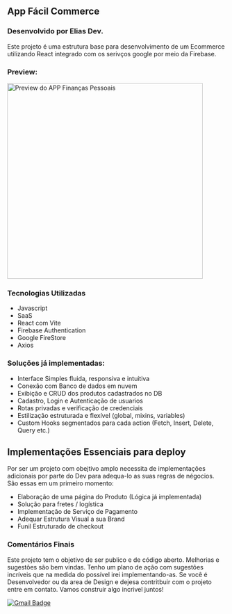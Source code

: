 ## App Fácil Commerce
### Desenvolvido por Elias Dev.

Este projeto é uma estrutura base para desenvolvimento de um Ecommerce utilizando React integrado com os serivços google por meio da Firebase.

### Preview:
<div>
  <div><img src="./public/ecommerce.gif" alt="Preview do APP Finanças Pessoais"width="450"></div>
</div>

### Tecnologias Utilizadas
- Javascript
- SaaS
- React com Vite
- Firebase Authentication
- Google FireStore
- Axios

### Soluções já implementadas:
- Interface Simples fluida, responsiva e intuitiva
- Conexão com Banco de dados em nuvem
- Exibição e CRUD dos produtos cadastrados no DB
- Cadastro, Login e Autenticação de usuarios
- Rotas privadas e verificação de credenciais
- Estilização estruturada e flexível (global, mixins, variables)
- Custom Hooks segmentados para cada action (Fetch, Insert, Delete, Query etc.)


## Implementações Essenciais para deploy
Por ser um projeto com obejtivo amplo necessita de implementações adicionais por parte do Dev para adequa-lo as suas regras de négocios. São essas em um primeiro momento:

- Elaboração de uma página do Produto (Lógica já implementada)
- Solução para fretes / logística
- Implementação de Serviço de Pagamento
- Adequar Estrutura Visual a sua Brand
- Funil Estruturado de checkout

### Comentários Finais
Este projeto tem o objetivo de ser publico e de código aberto. Melhorias e sugestões são bem vindas. Tenho um plano de ação com sugestões incríveis que na medida do possível irei implementando-as. Se você é Desenvolvedor ou da area de Design e dejesa contritbuir com o projeto entre em contato. Vamos construir algo incrivel juntos!

[![Gmail Badge](https://img.shields.io/badge/-contato@eliasdev.tech-172770?style=flat-square&logo=Gmail&logoColor=white&link=mailto:contato@eliasdev.tech)](mailto:contato@eliasdev.tech)